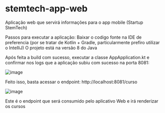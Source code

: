 # stemtech-app-web
Aplicação web que servirá informações para o app mobile (Startup StemTech)

Passos para executar a aplicação:
Baixar o codigo fonte na IDE de preferencia (por se tratar de Kotlin + Gradle, particularmente prefiro utilizar o IntelliJ)
O projeto está na versão 8 do Java

Após feita a build com sucesso, executar a classe AppApplication.kt e confirmar nos logs que a aplicação subiu com sucesso na porta 8081:

![image](https://user-images.githubusercontent.com/62717114/202864640-231bd611-4f52-40bd-8531-b8ce94b6afd1.png)

Feito isso, basta acessar o endpoint: http://localhost:8081/curso

![image](https://user-images.githubusercontent.com/62717114/202864705-6c781710-9f94-41b8-a81f-4cfb121e58a6.png)

Este é o endpoint que será consumido pelo aplicativo Web e irá renderizar os cursos
